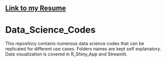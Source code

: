 ## [Link to my Resume](CV_Udyan_Sachdev.pdf)

# Data_Science_Codes
This repository contains numerous data science codes that can be replicated for different use cases.
Folders names are kept self explanatory.
Data visualization is covered in R_Shiny_App and Streamlit.

